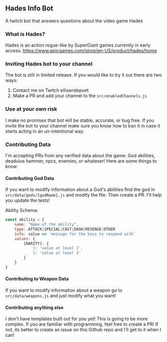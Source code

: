 ## Hades Info Bot

A twitch bot that answers questions about the video game Hades

### What is Hades?

Hades is an action rogue-like by SuperGiant games currently in early access. https://www.epicgames.com/store/en-US/product/hades/home

### Inviting Hades bot to your channel

The bot is still in limited release. If you would like to try it out there are two ways:

1. Contact me on Twitch ellisandepoet
2. Make a PR and add your channel to the `src/enabledChannels.js`

### Use at your own risk

I make no promises that bot will be stable, accurate, or bug free. If you invite the bot to your channel make sure you know how to ban it in case it starts acting in an un-intentional way.

### Contributing Data

I'm accepting PRs from any verified data about the game. God abilities, deadulus hammer, npcs, enemies, or whatever! Here are some things to know:

#### Contributing God Data

If you want to modify information about a God's abilities find the god in `src/data/gods/{godName}.js` and modify the file. Then create a PR. I'll help you update the tests!

Ability Schema:

```js
const ability = {
    name: "Name of the ability",
    type: ATTACK|SPECIAL|CAST|DASH|REVENGE|OTHER
    info: value => `message for the boss to respond with`
    values: {
        [RARITY]: {
            1: 'value at level 1',
            2: 'value at level 2'
        }
    }
}
```

#### Contributing to Weapon Data

If you want to modify information about a weapon go to `src/data/weapons.js` and just modify what you want!

#### Contributing anything else

I don't have templates built out for you yet! This is going to be more complex. If you are familiar with programming, feel free to create a PR! If not, its better to create an issue on this Github repo and I'll get to it when I can!
